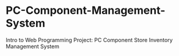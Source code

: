 # PC-Component-Management-System
Intro to Web Programming Project: PC Component Store Inventory Management System
